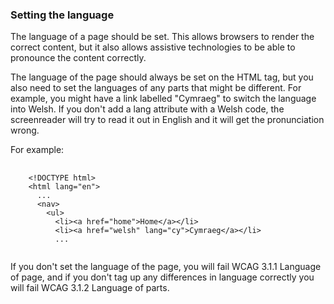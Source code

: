 ### Setting the language

The language of a page should be set. This allows browsers to render the correct content, but it also allows assistive technologies to be able to pronounce the content correctly.

The language of the page should always be set on the HTML tag, but you also need to set the languages of any parts that might be different. For example, you might have a link labelled "<span lang="cy">Cymraeg</span>" to switch the language into Welsh. If you don't add a lang attribute with a Welsh code, the screenreader will try to read it out in English and it will get the pronunciation wrong.

For example:
<pre>
  <code class="html">
    &lt;!DOCTYPE html>
    &lt;html lang="en">
      ...
      &lt;nav>
        &lt;ul>
          &lt;li>&lt;a href="home">Home&lt;/a>&lt;/li>
          &lt;li>&lt;a href="welsh" lang="cy">Cymraeg&lt;/a>&lt;/li>
          ...
  </code>
</pre>
If you don't set the language of the page, you will fail WCAG 3.1.1 Language of page, and if you don't tag up any differences in language correctly you will fail WCAG 3.1.2 Language of parts.
